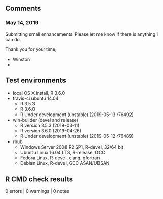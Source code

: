 ## Comments

### May 14, 2019

Submitting small enhancements.  Please let me know if there is anything I can do.

Thank you for your time,
- Winston
-

## Test environments
* local OS X install, R 3.6.0
* travis-ci ubuntu 14.04
  * R 3.5.3
  * R 3.6.0
  * R Under development (unstable) (2019-05-13 r76492)
* win-builder (devel and release)
  * R version 3.5.3 (2019-03-11)
  * R version 3.6.0 (2019-04-26)
  * R Under development (unstable) (2019-05-12 r76489)
* rhub
  * Windows Server 2008 R2 SP1, R-devel, 32/64 bit
  * Ubuntu Linux 16.04 LTS, R-release, GCC
  * Fedora Linux, R-devel, clang, gfortran
  * Debian Linux, R-devel, GCC ASAN/UBSAN

## R CMD check results

0 errors | 0 warnings | 0 notes
